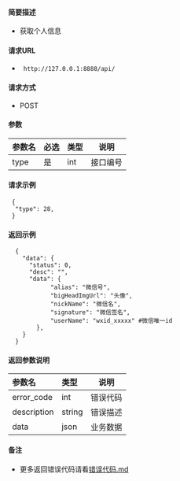 
#### 简要描述

- 获取个人信息

#### 请求URL
- ` http://127.0.0.1:8888/api/`
  
#### 请求方式
- POST 

#### 参数

| 参数名  | 必选 | 类型  | 说明   |   
|:-----|:---|:----|------|   
| type | 是  | int | 接口编号 |   

#### 请求示例

```
 {
  "type": 28,
 } 
```

#### 返回示例 

``` 
  {
    "data": {
      "status": 0,
      "desc": "",
      "data": {
            "alias": "微信号", 
            "bigHeadImgUrl": "头像",
            "nickName": "微信名",
            "signature": "微信签名",
            "userName": "wxid_xxxxx" #微信唯一id
        },
    }
  }
```

#### 返回参数说明 

| 参数名         | 类型     | 说明   |   
|:------------|:-------|------|   
| error_code  | int    | 错误代码 |   
| description | string | 错误描述 |   
| data        | json   | 业务数据 |   

#### 备注 

- 更多返回错误代码请看[错误代码.md](../错误代码.md)







